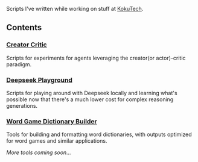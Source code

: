 Scripts I've written while working on stuff at [KokuTech](https://www.kokutech.com/).

## Contents

### [Creator Critic](./creator-critic/)
Scripts for experiments for agents leveraging the creator(or actor)-critic paradigm.

### [Deepseek Playground](./deepseek-playground/)
Scripts for playing around with Deepseek locally and learning what's possible now that there's a much lower cost for complex reasoning generations.

### [Word Game Dictionary Builder](./word-game-dictionary-builder/)
Tools for building and formatting word dictionaries, with outputs optimized for word games and similar applications.

_More tools coming soon..._